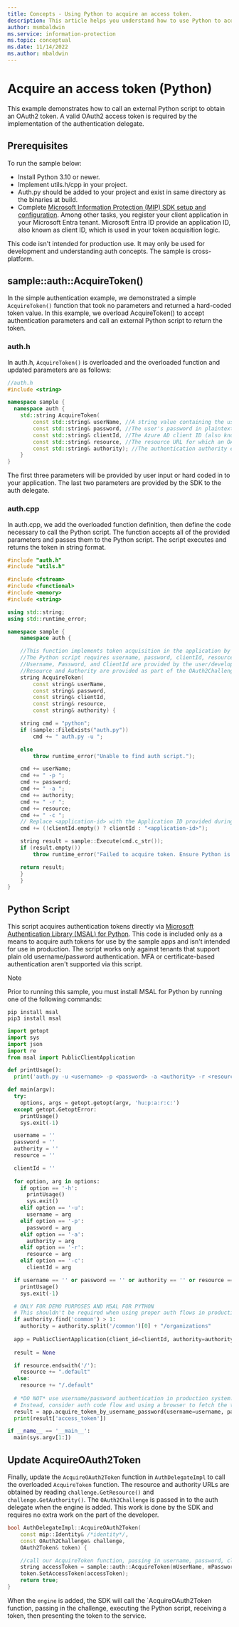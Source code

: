 ```yaml
---
title: Concepts - Using Python to acquire an access token.
description: This article helps you understand how to use Python to acquire an OAuth2 access token. This is required by the implementation of the authentication delegate.
author: msmbaldwin
ms.service: information-protection
ms.topic: conceptual
ms.date: 11/14/2022
ms.author: mbaldwin
---
```


# Acquire an access token (Python)

This example demonstrates how to call an external Python script to obtain an OAuth2 token. A valid OAuth2 access token is required by the implementation of the authentication delegate.

## Prerequisites

To run the sample below:

- Install Python 3.10 or newer.
- Implement utils.h/cpp in your project.
- Auth.py should be added to your project and exist in same directory as the binaries at build.
- Complete [Microsoft Information Protection (MIP) SDK setup and configuration](setup-configure-mip.md). Among other tasks, you register your client application in your Microsoft Entra tenant. Microsoft Entra ID provide an application ID, also known as client ID, which is used in your token acquisition logic.

This code isn't intended for production use. It may only be used for development and understanding auth concepts. The sample is cross-platform.

## sample::auth::AcquireToken()

In the simple authentication example, we demonstrated a simple `AcquireToken()` function that took no parameters and returned a hard-coded token value. In this example, we overload AcquireToken() to accept authentication parameters and call an external Python script to return the token.

### auth.h

In auth.h, `AcquireToken()` is overloaded and the overloaded function and updated parameters are as follows:

```cpp
//auth.h
#include <string>

namespace sample {
  namespace auth {
    std::string AcquireToken(
        const std::string& userName, //A string value containing the user's UPN.
        const std::string& password, //The user's password in plaintext
        const std::string& clientId, //The Azure AD client ID (also known as Application ID) of your application.
        const std::string& resource, //The resource URL for which an OAuth2 token is required. Provided by challenge object.
        const std::string& authority); //The authentication authority endpoint. Provided by challenge object.
    }
}
```

The first three parameters will be provided by user input or hard coded in to your application. The last two parameters are provided by the SDK to the auth delegate.


### auth.cpp

In auth.cpp, we add the overloaded function definition, then define the code necessary to call the Python script. The function accepts all of the provided parameters and passes them to the Python script. The script executes and returns the token in string format.

```cpp
#include "auth.h"
#include "utils.h"

#include <fstream>
#include <functional>
#include <memory>
#include <string>

using std::string;
using std::runtime_error;

namespace sample {
    namespace auth {

    //This function implements token acquisition in the application by calling an external Python script.
    //The Python script requires username, password, clientId, resource, and authority.
    //Username, Password, and ClientId are provided by the user/developer
    //Resource and Authority are provided as part of the OAuth2Challenge object that is passed in by the SDK to the AuthDelegate.
    string AcquireToken(
        const string& userName,
        const string& password,
        const string& clientId,
        const string& resource,
        const string& authority) {

    string cmd = "python";
    if (sample::FileExists("auth.py"))
        cmd += " auth.py -u ";

    else
        throw runtime_error("Unable to find auth script.");

    cmd += userName;
    cmd += " -p ";
    cmd += password;
    cmd += " -a ";
    cmd += authority;
    cmd += " -r ";
    cmd += resource;
    cmd += " -c ";
    // Replace <application-id> with the Application ID provided during your Azure AD application registration.
    cmd += (!clientId.empty() ? clientId : "<application-id>");

    string result = sample::Execute(cmd.c_str());
    if (result.empty())
        throw runtime_error("Failed to acquire token. Ensure Python is installed correctly.");

    return result;
    }
    }
}

```

## Python Script

This script acquires authentication tokens directly via [Microsoft Authentication Library (MSAL) for Python](https://github.com/AzureAD/microsoft-authentication-library-for-python). This code is included only as a means to acquire auth tokens for use by the sample apps and isn't intended for use in production. The script works only against tenants that support plain old username/password authentication. MFA or certificate-based authentication aren't supported via this script.

> [!NOTE]
> Prior to running this sample, you must install MSAL for Python by running one of the following commands:

```shell
pip install msal
pip3 install msal
```

```python
import getopt
import sys
import json
import re
from msal import PublicClientApplication

def printUsage():
  print('auth.py -u <username> -p <password> -a <authority> -r <resource> -c <clientId>')

def main(argv):
  try:
    options, args = getopt.getopt(argv, 'hu:p:a:r:c:')
  except getopt.GetoptError:
    printUsage()
    sys.exit(-1)

  username = ''
  password = ''
  authority = ''
  resource = ''

  clientId = ''
    
  for option, arg in options:
    if option == '-h':
      printUsage()
      sys.exit()
    elif option == '-u':
      username = arg
    elif option == '-p':
      password = arg
    elif option == '-a':
      authority = arg
    elif option == '-r':
      resource = arg
    elif option == '-c':
      clientId = arg

  if username == '' or password == '' or authority == '' or resource == '' or clientId == '':
    printUsage()
    sys.exit(-1)

  # ONLY FOR DEMO PURPOSES AND MSAL FOR PYTHON
  # This shouldn't be required when using proper auth flows in production.  
  if authority.find('common') > 1:
    authority = authority.split('/common')[0] + "/organizations"
   
  app = PublicClientApplication(client_id=clientId, authority=authority)  
  
  result = None  

  if resource.endswith('/'):
    resource += ".default"    
  else:
    resource += "/.default"
  
  # *DO NOT* use username/password authentication in production system.
  # Instead, consider auth code flow and using a browser to fetch the token.
  result = app.acquire_token_by_username_password(username=username, password=password, scopes=[resource])  
  print(result['access_token'])

if __name__ == '__main__':  
  main(sys.argv[1:])
```

## Update AcquireOAuth2Token

Finally, update the `AcquireOAuth2Token` function in `AuthDelegateImpl` to call the overloaded `AcquireToken` function. The resource and authority URLs are obtained by reading `challenge.GetResource()` and `challenge.GetAuthority()`. The `OAuth2Challenge` is passed in to the auth delegate when the engine is added. This work is done by the SDK and requires no extra work on the part of the developer.

```cpp
bool AuthDelegateImpl::AcquireOAuth2Token(
    const mip::Identity& /*identity*/,
    const OAuth2Challenge& challenge,
    OAuth2Token& token) {

    //call our AcquireToken function, passing in username, password, clientId, and getting the resource/authority from the OAuth2Challenge object
    string accessToken = sample::auth::AcquireToken(mUserName, mPassword, mClientId, challenge.GetResource(), challenge.GetAuthority());
    token.SetAccessToken(accessToken);
    return true;
}
```

When the `engine` is added, the SDK will call the `AcquireOAuth2Token function, passing in the challenge, executing the Python script, receiving a token, then presenting the token to the service.
